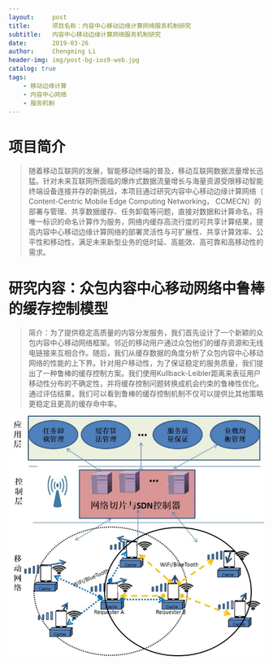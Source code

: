 ```yaml
---
layout:     post
title:      项目名称：内容中心移动边缘计算网络服务机制研究
subtitle:   内容中心移动边缘计算网络服务机制研究
date:       2019-03-26
author:     Chengming Li
header-img: img/post-bg-ios9-web.jpg
catalog: true
tags:
    - 移动边缘计算
    - 内容中心网络
    - 服务机制
---
```

# 项目简介

>随着移动互联网的发展，智能移动终端的普及，移动互联网数据流量增长迅猛。针对未来互联网所面临的爆炸式数据流量增长与海量资源受限移动智能终端设备连接并存的新挑战，本项目通过研究内容中心移动边缘计算网络（ Content-Centric Mobile Edge Computing Networking， CCMECN）的部署与管理、共享数据缓存、任务卸载等问题，直接对数据和计算命名，将唯一标识的命名计算作为服务，网络内缓存高流行度的可共享计算结果，提高内容中心移动边缘计算网络的部署灵活性与可扩展性、共享计算效率、公平性和移动性，满足未来新型业务的低时延、高能效、高可靠和高移动性的需求。


# 研究内容：众包内容中心移动网络中鲁棒的缓存控制模型

>简介：为了提供稳定高质量的内容分发服务，我们首先设计了一个新颖的众包内容中心移动网络框架。邻近的移动用户通过众包他们的缓存资源和无线电链接来互相合作。随后，我们从缓存数据的角度分析了众包内容中心移动网络的性能的上下界。针对用户移动性，为了保证稳定的服务质量，我们提出了一种鲁棒的缓存控制方案。我们使用Kullback-Leibler距离来表征用户移动性分布的不确定性，并将缓存控制问题转换成机会约束的鲁棒性优化。通过评估结果，我们可以看到鲁棒的缓存控制机制不仅可以提供比其他策略更稳定且更高的缓存命中率。

![image](/img/ccmecn-content.jpg)



